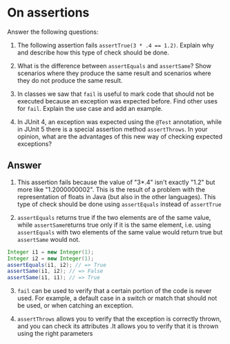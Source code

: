 # On assertions

Answer the following questions:

1. The following assertion fails `assertTrue(3 * .4 == 1.2)`. Explain why and describe how this type of check should be done.

2. What is the difference between `assertEquals` and `assertSame`? Show scenarios where they produce the same result and scenarios where they do not produce the same result.

3. In classes we saw that `fail` is useful to mark code that should not be executed because an exception was expected before. Find other uses for `fail`. Explain the use case and add an example.

4. In JUnit 4, an exception was expected using the `@Test` annotation, while in JUnit 5 there is a special assertion method `assertThrows`. In your opinion, what are the advantages of this new way of checking expected exceptions?

## Answer

1. This assertion fails because the value of "3*.4" isn't exactly "1.2" but more like "1.2000000002". This is the result of a problem with the representation of floats in Java (but also in the other languages). This type of check should be done using `assertEquals` instead of `assertTrue`

2. ``assertEquals`` returns true if the two elements are of the same value, while ``assertSame``returns true only if it is the same element, i.e. using ``assertEquals`` with two elements of the same value would return true but `assertSame` would not.
```java
Integer i1 = new Integer(1);
Integer i2 = new Integer(1);
assertEquals(i1, i2); // => True
assertSame(i1, i2); // => False
assertSame(i1, i1); // => True
```

3. `fail` can be used to verify that a certain portion of the code is never used. For example, a default case in a switch or match that should not be used, or when catching an exception.

4. ``assertThrows`` allows you to verify that the exception is correctly thrown, and you can check its attributes .It allows you to verify that it is thrown using the right parameters
